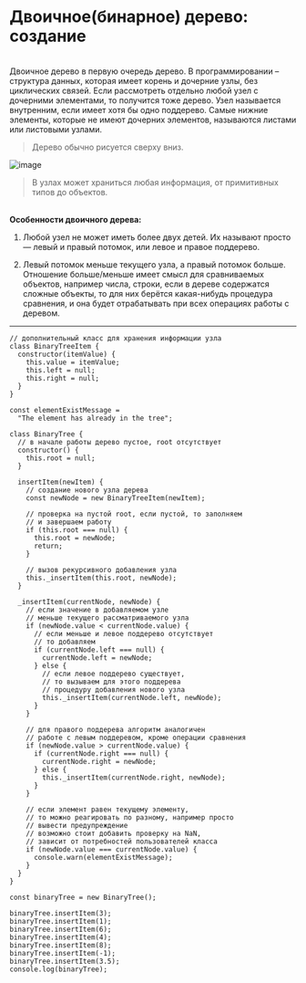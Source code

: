 # Двоичное(бинарное) дерево: создание  

<br>Двоичное дерево в первую очередь дерево. В программировании – структура данных, которая имеет корень и дочерние узлы, без циклических связей. Если рассмотреть отдельно любой узел с дочерними элементами, то получится тоже дерево. Узел называется внутренним, если имеет хотя бы одно поддерево. Cамые нижние элементы, которые не имеют дочерних элементов, называются листами или листовыми узлами.<br/>
>Дерево обычно рисуется сверху вниз.

![image](https://user-images.githubusercontent.com/103672564/163450620-3eee435f-1d72-46ae-beab-52b9104dd633.png)

> В узлах может храниться любая информация, от примитивных типов до объектов.

<br>**Особенности двоичного дерева:**<br/>

1. Любой узел не может иметь более двух детей. Их называют просто — левый и правый потомок, или левое и правое поддерево.

2. Левый потомок меньше текущего узла, а правый потомок больше. Отношение больше/меньше имеет смысл для сравниваемых объектов, например числа, строки, если в дереве содержатся сложные объекты, то для них берётся какая-нибудь процедура сравнения, и она будет отрабатывать при всех операциях работы с деревом.

---

```
// дополнительный класс для хранения информации узла
class BinaryTreeItem {
  constructor(itemValue) {
    this.value = itemValue;
    this.left = null;
    this.right = null;
  }
}

const elementExistMessage =
  "The element has already in the tree";

class BinaryTree {
  // в начале работы дерево пустое, root отсутствует
  constructor() {
    this.root = null;
  }

  insertItem(newItem) {
    // создание нового узла дерева
    const newNode = new BinaryTreeItem(newItem);

    // проверка на пустой root, если пустой, то заполняем
    // и завершаем работу
    if (this.root === null) {
      this.root = newNode;
      return;
    }

    // вызов рекурсивного добавления узла
    this._insertItem(this.root, newNode);
  }

  _insertItem(currentNode, newNode) {
    // если значение в добавляемом узле
    // меньше текущего рассматриваемого узла
    if (newNode.value < currentNode.value) {
      // если меньше и левое поддерево отсутствует
      // то добавляем
      if (currentNode.left === null) {
        currentNode.left = newNode;
      } else {
        // если левое поддерево существует,
        // то вызываем для этого поддерева
        // процедуру добавления нового узла
        this._insertItem(currentNode.left, newNode);
      }
    }

    // для правого поддерева алгоритм аналогичен
    // работе с левым поддеревом, кроме операции сравнения
    if (newNode.value > currentNode.value) {
      if (currentNode.right === null) {
        currentNode.right = newNode;
      } else {
        this._insertItem(currentNode.right, newNode);
      }
    }

    // если элемент равен текущему элементу,
    // то можно реагировать по разному, например просто
    // вывести предупреждение
    // возможно стоит добавить проверку на NaN,
    // зависит от потребностей пользователей класса
    if (newNode.value === currentNode.value) {
      console.warn(elementExistMessage);
    }
  }
}

const binaryTree = new BinaryTree();

binaryTree.insertItem(3);
binaryTree.insertItem(1);
binaryTree.insertItem(6);
binaryTree.insertItem(4);
binaryTree.insertItem(8);
binaryTree.insertItem(-1);
binaryTree.insertItem(3.5);
console.log(binaryTree);
```
